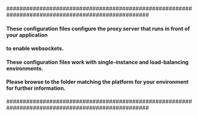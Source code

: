 ###################################################################################################
#### These configuration files configure the proxy server that runs in front of your application
#### to enable websockets.
####
#### These configuration files work with single-instance and load-balancing environments.
####
#### Please browse to the folder matching the platform for your environment for further information.
###################################################################################################
